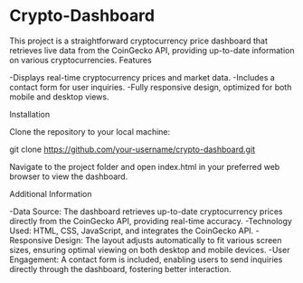 # Crypto-Dashboard

This project is a straightforward cryptocurrency price dashboard that retrieves live data from the CoinGecko API, providing up-to-date information on various cryptocurrencies.
Features

-Displays real-time cryptocurrency prices and market data.
-Includes a contact form for user inquiries.
-Fully responsive design, optimized for both mobile and desktop views.

Installation

Clone the repository to your local machine:

git clone https://github.com/your-username/crypto-dashboard.git

Navigate to the project folder and open index.html in your preferred web browser to view the dashboard.

Additional Information

-Data Source: The dashboard retrieves up-to-date cryptocurrency prices directly from the CoinGecko API, providing real-time accuracy.
-Technology Used: HTML, CSS, JavaScript, and integrates the CoinGecko API.
-Responsive Design: The layout adjusts automatically to fit various screen sizes, ensuring optimal viewing on both desktop and mobile devices.
-User Engagement: A contact form is included, enabling users to send inquiries directly through the dashboard, fostering better interaction.
